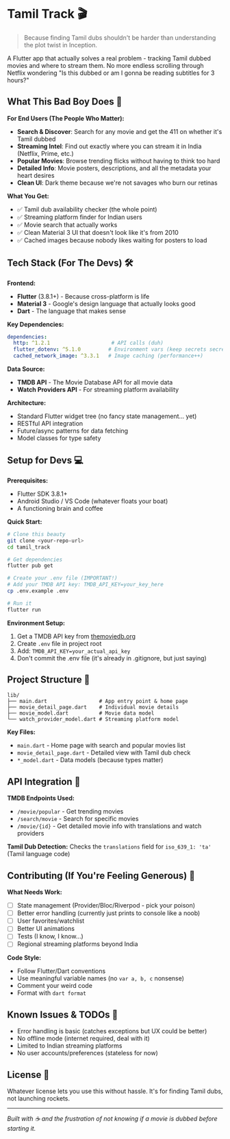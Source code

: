 # Tamil Track 🎬

> Because finding Tamil dubs shouldn't be harder than understanding the plot twist in Inception.

A Flutter app that actually solves a real problem - tracking Tamil dubbed movies and where to stream them. No more endless scrolling through Netflix wondering "Is this dubbed or am I gonna be reading subtitles for 3 hours?"

## What This Bad Boy Does 🚀

**For End Users (The People Who Matter):**
- **Search & Discover**: Search for any movie and get the 411 on whether it's Tamil dubbed
- **Streaming Intel**: Find out exactly where you can stream it in India (Netflix, Prime, etc.)
- **Popular Movies**: Browse trending flicks without having to think too hard
- **Detailed Info**: Movie posters, descriptions, and all the metadata your heart desires
- **Clean UI**: Dark theme because we're not savages who burn our retinas

**What You Get:**
- ✅ Tamil dub availability checker (the whole point)
- ✅ Streaming platform finder for Indian users
- ✅ Movie search that actually works
- ✅ Clean Material 3 UI that doesn't look like it's from 2010
- ✅ Cached images because nobody likes waiting for posters to load

## Tech Stack (For The Devs) 🛠️

**Frontend:**
- **Flutter** (3.8.1+) - Because cross-platform is life
- **Material 3** - Google's design language that actually looks good
- **Dart** - The language that makes sense

**Key Dependencies:**
```yaml
dependencies:
  http: ^1.2.1                    # API calls (duh)
  flutter_dotenv: ^5.1.0         # Environment vars (keep secrets secret)
  cached_network_image: ^3.3.1   # Image caching (performance++)
```

**Data Source:**
- **TMDB API** - The Movie Database API for all movie data
- **Watch Providers API** - For streaming platform availability

**Architecture:**
- Standard Flutter widget tree (no fancy state management... yet)
- RESTful API integration
- Future/async patterns for data fetching
- Model classes for type safety

## Setup for Devs 💻

**Prerequisites:**
- Flutter SDK 3.8.1+
- Android Studio / VS Code (whatever floats your boat)
- A functioning brain and coffee

**Quick Start:**
```bash
# Clone this beauty
git clone <your-repo-url>
cd tamil_track

# Get dependencies
flutter pub get

# Create your .env file (IMPORTANT!)
# Add your TMDB API key: TMDB_API_KEY=your_key_here
cp .env.example .env

# Run it
flutter run
```

**Environment Setup:**
1. Get a TMDB API key from [themoviedb.org](https://developers.themoviedb.org/3)
2. Create `.env` file in project root
3. Add: `TMDB_API_KEY=your_actual_api_key`
4. Don't commit the .env file (it's already in .gitignore, but just saying)

## Project Structure 📁

```
lib/
├── main.dart                 # App entry point & home page
├── movie_detail_page.dart    # Individual movie details
├── movie_model.dart          # Movie data model
└── watch_provider_model.dart # Streaming platform model
```

**Key Files:**
- `main.dart` - Home page with search and popular movies list
- `movie_detail_page.dart` - Detailed view with Tamil dub check
- `*_model.dart` - Data models (because types matter)

## API Integration 🔌

**TMDB Endpoints Used:**
- `/movie/popular` - Get trending movies
- `/search/movie` - Search for specific movies
- `/movie/{id}` - Get detailed movie info with translations and watch providers

**Tamil Dub Detection:**
Checks the `translations` field for `iso_639_1: 'ta'` (Tamil language code)

## Contributing (If You're Feeling Generous) 🤝

**What Needs Work:**
- [ ] State management (Provider/Bloc/Riverpod - pick your poison)
- [ ] Better error handling (currently just prints to console like a noob)
- [ ] User favorites/watchlist
- [ ] Better UI animations
- [ ] Tests (I know, I know...)
- [ ] Regional streaming platforms beyond India

**Code Style:**
- Follow Flutter/Dart conventions
- Use meaningful variable names (no `var a, b, c` nonsense)
- Comment your weird code
- Format with `dart format`

## Known Issues & TODOs 🐛

- Error handling is basic (catches exceptions but UX could be better)
- No offline mode (internet required, deal with it)
- Limited to Indian streaming platforms
- No user accounts/preferences (stateless for now)

## License 📄

Whatever license lets you use this without hassle. It's for finding Tamil dubs, not launching rockets.

---

*Built with ☕ and the frustration of not knowing if a movie is dubbed before starting it.*

